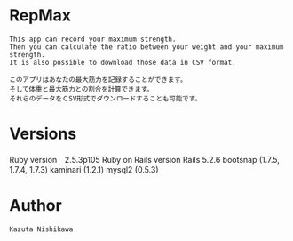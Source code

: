 # RepMax
    This app can record your maximum strength. 
    Then you can calculate the ratio between your weight and your maximum strength. 
    It is also possible to download those data in CSV format.
    
    このアプリはあなたの最大筋力を記録することができます。
    そして体重と最大筋力との割合を計算できます。
    それらのデータをＣSV形式でダウンロードすることも可能です。

# Versions
 Ruby version　2.5.3p105
 Ruby on Rails version Rails 5.2.6
 bootsnap (1.7.5, 1.7.4, 1.7.3)
 kaminari (1.2.1)
 mysql2 (0.5.3)

# Author
    Kazuta Nishikawa
